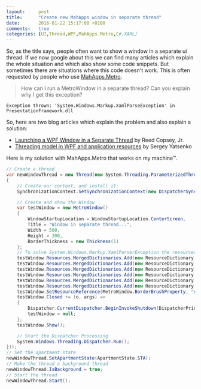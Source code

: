 ```yaml
---
layout:     post
title:      "Create new MahApps window in separate thread"
date:       2016-01-22 15:17:00 +0100
comments:   true
categories: [UI,Thread,WPF,MahApps.Metro,C#,XAML]
---
```


So, as the title says, people often want to show a window in a separate ui thread. If we now google about this we can find many articles which explain the whole situation and which also show some code snippets. But sometimes there are situations where this code doesn't work. This is often requested by people who use [MahApps.Metro](https://github.com/MahApps/MahApps.Metro).

> How can I run a MetroWindow in a separate thread? Can you explain why I get this exception?

```
Exception thrown: 'System.Windows.Markup.XamlParseException' in PresentationFramework.dll
```

So, here are two blog articles which explain the problem and also explain a solution:

- [Launching a WPF Window in a Separate Thread](http://reedcopsey.com/2011/11/28/launching-a-wpf-window-in-a-separate-thread-part-1/) by Reed Copsey, Jr.
- [Threading model in WPF and application resources](http://sergey-yatsenko.blogspot.de/2010/09/threading-model-in-wpf-and-application.html) by Sergey Yatsenko

Here is my solution with MahApps.Metro that works on my machine™.

```csharp
// Create a thread
var newWindowThread = new Thread(new System.Threading.ParameterizedThreadStart((state) =>
{
    // Create our context, and install it:
    SynchronizationContext.SetSynchronizationContext(new DispatcherSynchronizationContext(Dispatcher.CurrentDispatcher));

    // Create and show the Window
    var testWindow = new MetroWindow()
    {
        WindowStartupLocation = WindowStartupLocation.CenterScreen,
        Title = "Window in separate thread...",
        Width = 500,
        Height = 300,
        BorderThickness = new Thickness(1)
    };
    // To solve System.Windows.Markup.XamlParserException the resources must be merged with the resource dictionary of window but not application.
    testWindow.Resources.MergedDictionaries.Add(new ResourceDictionary { Source = new Uri("/PresentationFramework.Aero, Version=4.0.0.0, Culture=neutral, PublicKeyToken=31bf3856ad364e35, ProcessorArchitecture=MSIL;component/themes/aero.normalcolor.xaml", UriKind.RelativeOrAbsolute) });
    testWindow.Resources.MergedDictionaries.Add(new ResourceDictionary { Source = new Uri("pack://application:,,,/MahApps.Metro;component/Styles/Controls.xaml") });
    testWindow.Resources.MergedDictionaries.Add(new ResourceDictionary { Source = new Uri("pack://application:,,,/MahApps.Metro;component/Styles/Fonts.xaml") });
    testWindow.Resources.MergedDictionaries.Add(new ResourceDictionary { Source = new Uri("pack://application:,,,/MahApps.Metro;component/Styles/Colors.xaml") });
    testWindow.Resources.MergedDictionaries.Add(new ResourceDictionary { Source = new Uri("pack://application:,,,/MahApps.Metro;component/Styles/Accents/Red.xaml") });
    testWindow.Resources.MergedDictionaries.Add(new ResourceDictionary { Source = new Uri("pack://application:,,,/MahApps.Metro;component/Styles/Accents/BaseLight.xaml") });
    testWindow.SetResourceReference(MetroWindow.BorderBrushProperty, "AccentColorBrush");
    testWindow.Closed += (o, args) =>
    {
        Dispatcher.CurrentDispatcher.BeginInvokeShutdown(DispatcherPriority.Background);
        testWindow = null;
    };
    testWindow.Show();

    // Start the Dispatcher Processing
    System.Windows.Threading.Dispatcher.Run();
}));
// Set the apartment state
newWindowThread.SetApartmentState(ApartmentState.STA);
// Make the thread a background thread
newWindowThread.IsBackground = true;
// Start the thread
newWindowThread.Start();
```
